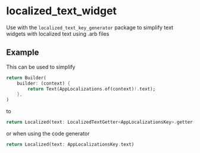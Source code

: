 # localized_text_widget

Use with the `localized_text_key_generator` package to simplify text widgets with localized text using .arb files

## Example

This can be used to simplify
```dart
return Builder(
	builder: (context) {
		return Text(AppLocalizations.of(context)!.text);
	},
)
```
to
```dart
return Localized(text: LocalizedTextGetter<AppLocalizationsKey>.getter((l) => l.text))
```
or when using the code generator
```dart
return Localized(text: AppLocalizationsKey.text)
```